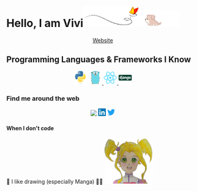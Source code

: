 
# Hello, I am Vivi<img src="images/butterfly.gif" width=30%><img src="images/dog.gif" width=20%>

<p align="center">
  <a href="https://vivienne.codes">Website</a>
</p>

## Programming Languages & Frameworks I Know
<p align=center>
  <img src="images/python-original.svg" width=7%>
  <a href="https://www.coursera.org/account/accomplishments/verify/U6K5JX2BKT8U">
    <img src="https://raw.githubusercontent.com/devicons/devicon/master/icons/go/go-original.svg" width=7%>
  </a>
  <a href="https://github.com/viviruska/Udacity/tree/master/react">
    <img src="https://raw.githubusercontent.com/devicons/devicon/master/icons/react/react-original.svg" width=7%>
  </a>
  <img src="https://raw.githubusercontent.com/devicons/devicon/master/icons/django/django-original.svg" width=7%>
</p>

### Find me around the web
<p align=center>
  <a href="https://vivienne.codes"><img src="https://upload.wikimedia.org/wikipedia/commons/thumb/a/ae/Globe_icon-white.svg/1200px-Globe_icon-white.svg.png" width=4%></a>
  <a href="https://www.linkedin.com/in/vivienruska"><img src="images/linkedin.svg" width=4%></a>
  <a href="https://www.twitter.com/vivienruska"><img src="images/twitter.svg" width=4%></a>
</p>

#### When I don't code
:art: I like drawing (especially Manga) :woman_artist:
<img src="images/manga.png" alt="manga character by me" width=25%>

<!--
**viviruska/viviruska** is a ✨ _special_ ✨ repository because its `README.md` (this file) appears on your GitHub profile.

Here are some ideas to get you started:

- 🔭 I’m currently working on ...
- 🌱 I’m currently learning ...
- 👯 I’m looking to collaborate on ...
- 🤔 I’m looking for help with ...
- 💬 Ask me about ...
- 📫 How to reach me: ...
- 😄 Pronouns: ...
- ⚡ Fun fact: ...
-->
